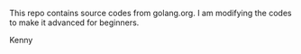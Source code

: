 This repo contains source codes from golang.org.
I am modifying the codes to make it advanced for beginners. 

Kenny
